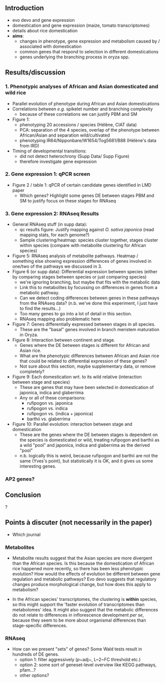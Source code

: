 
## Introduction

* evo devo and gene expression
* domestication and gene expression (maize, tomato transcriptomes)
* details about rice domestication
* **aims**:
    - changes in phenotype, gene expression and metabolism caused by / associated with domestication
    - common genes that respond to selection in different domestications
    - genes underlying the branching process in oryza spp.

## Results/discussion

### 1. Phenotypic analyses of African and Asian domesticated and wild rice

* Parallel evolution of phenotype during African and Asian domestications
* Correlations between *e.g.* spikelet number and branching complexity
    - because of these correlations we can justify PBM and SM
* Figure 1:
    - phenotyping 20 accessions / species (Hélène, CIAT data)
    - PCA: separation of the 4 species, overlap of the phenotype between African/Asian and separation wild/cultivated
    - phenotyping IR64/Nipponbare/W1654/Tog5681/B88 (Hélène's data from IRD)
* Timing of developmental transitions:
    - did not detect heterochrony (Supp Data/ Supp Figure)
    - therefore investigate gene expression

### 2. Gene expression 1: qPCR screen

* Figure 2 / table 1: qPCR of certain candidate genes identified in LMD paper
    - Which genes? Highlight some genes DE between stages PBM and SM to justify focus on these stages for RNAseq

### 3. Gene expression 2: RNAseq Results

* General RNAseq stuff (in supp data):
    - qc results figure: Justify mapping against *O. sativa japonica* (read mapping stats, for each genome?)
    - Sample clustering/heatmap: species cluster together, stages cluster within species (compare with metabolite clustering for African species)
* Figure 5: RNAseq analysis of metabolite pathways. Heatmap / something else showing expression differences of genes involved in one/two of the pathways we discussed in 3.
* Figure 6 (or supp data): Differential expression between species (either by comparing stages between species or just comparing species)
    - we're ignoring branching, but maybe that fits with the metabolic data
    - Link this to metabolites by focussing on differences in genes from a metabolic pathway.
    - Can we detect coding differences between genes in these pathways from the RNAseq data? (n.b. we've done this experiment, I just have to find the results...)
    - Too many genes to go into a lot of detail in this section.
    - RNAseq mapping also problematic here
* Figure 7: Genes differentially expressed between stages in all species.
    - These are the "basal" genes involved in branch meristem maturation in Oryza.
* Figure 8: Interaction between continent and stage.
    - Genes where the DE between stages is different for African and Asian rice.
    - What are the phenotypic differences between African and Asian rice that could be related to differential expression of these genes?
    - Not sure about this section, maybe supplementary data, or remove completely?
* Figure 9: Each domestication wrt. to its wild relative (interaction between stage and species)
    - These are genes that may have been selected in domestication of japonica, indica and glaberrima
    - Any or all of these comparisons:
        + rufipogon vs. japonica
        + rufipogon vs. indica
        + rufipogon vs. (indica + japonica)
        + barthii vs. glaberrima
* Figure 10: Parallel evolution: interaction between stage and domestication
    - These are the genes where the DE between stages is dependent on the species is domesticated or wild, treating rufipogon and barthii as a wild "pool" and japonica, indica and glaberrima as the derived "pool"
    - n.b. logically this is weird, because rufipogon and barthii are not the same (Yves's point), but statistically it is OK, and it gives us some interesting genes.

### AP2 genes?

##  Conclusion

?

## Points à discuter (not necessarily in the paper)

* Which journal

### Metabolites

* Metabolite results suggest that the Asian species are more divergent than the African species. Is this because the domestication of African rice happened more recently, so there has been less phenotypic evolution? How would the effects of evolution be different between gene regulation and metabolic pathways? Evo devo suggests that regulatory changes produce morphological change, but how does this apply to metabolism?

* In the African species' transcriptomes, the clustering is **within** species, so this might support the 'faster evolution of transcriptomes than metabolomes' idea. It might also suggest that the metabolic differences do not relate to differences in inflorescence development *per se*, because they seem to be more about organismal differences than stage-specific differences. 

### RNAseq

* How can we present "sets" of genes? Some Wald tests result in hundreds of DE genes.
    - option 1: filter aggressively (*p*~adj~, L~2~FC threshold etc.)
    - option 2: some sort of geneset-level overview like KEGG pathways, pfam...?
    - other options?
